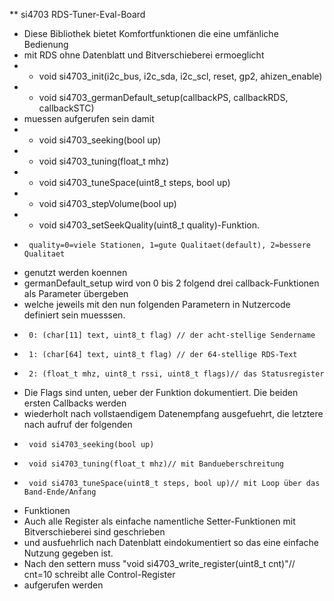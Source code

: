 ** si4703 RDS-Tuner-Eval-Board
 * Diese Bibliothek bietet Komfortfunktionen die eine umfänliche Bedienung
 * mit RDS ohne Datenblatt und Bitverschieberei ermoeglicht
 *  + void si4703_init(i2c_bus, i2c_sda, i2c_scl, reset, gp2, ahizen_enable)
 *  + void si4703_germanDefault_setup(callbackPS, callbackRDS, callbackSTC)
 * muessen aufgerufen sein damit
 *  + void si4703_seeking(bool up)
 *  + void si4703_tuning(float_t mhz)
 *  + void si4703_tuneSpace(uint8_t steps, bool up)
 *  + void si4703_stepVolume(bool up)
 *  + void si4703_setSeekQuality(uint8_t quality)-Funktion.
 * 		quality=0=viele Stationen, 1=gute Qualitaet(default), 2=bessere Qualitaet
 * genutzt werden koennen
 * germanDefault_setup wird von 0 bis 2 folgend drei callback-Funktionen als Parameter übergeben
 * welche jeweils mit den nun folgenden Parametern in Nutzercode definiert sein muesssen.
 * 		0: (char[11] text, uint8_t flag) // der acht-stellige Sendername
 * 		1: (char[64] text, uint8_t flag) // der 64-stellige RDS-Text
 *  	2: (float_t mhz, uint8_t rssi, uint8_t flags)// das Statusregister
 * Die Flags sind unten, ueber der Funktion dokumentiert. Die beiden ersten Callbacks werden
 * wiederholt nach vollstaendigem Datenempfang ausgefuehrt, die letztere nach aufruf der folgenden
 * 		void si4703_seeking(bool up)
 * 		void si4703_tuning(float_t mhz)// mit Bandueberschreitung
 * 		void si4703_tuneSpace(uint8_t steps, bool up)// mit Loop über das Band-Ende/Anfang
 * Funktionen
 * Auch alle Register als einfache namentliche Setter-Funktionen mit Bitverschieberei sind geschrieben
 * und ausfuehrlich nach Datenblatt eindokumentiert so das eine einfache Nutzung gegeben ist.
 * Nach den settern muss "void si4703_write_register(uint8_t cnt)"// cnt=10 schreibt alle Control-Register
 * aufgerufen werden
